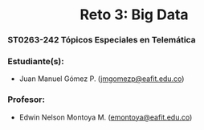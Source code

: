 <div align="center">

# Reto 3: Big Data

</div>

### ST0263-242 Tópicos Especiales en Telemática

### Estudiante(s):
- Juan Manuel Gómez P. (jmgomezp@eafit.edu.co)

### Profesor:
- Edwin Nelson Montoya M. (emontoya@eafit.edu.co)
